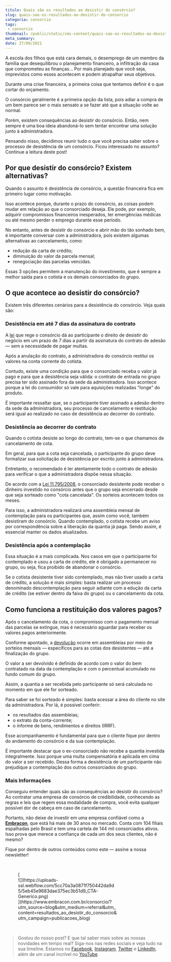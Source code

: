 ```yaml
---
titulo: Quais são os resultados ao desistir do consórcio?
slug: quais-sao-os-resultados-ao-desistir-do-consorcio
categoria: consorcio
tags:
 - consorcio
thumbnail: /public/static/cms-content/quais-sao-os-resultados-ao-desistir-do-consorcio.jpg
meta_summary: 
date: 27/09/2021
---
```

A escola dos filhos que está cara demais, o desemprego de um membro da família que desequilibrou o planejamento financeiro, a infiltração da casa que comprometeu as finanças... Por mais planejado que você seja, imprevistos como esses acontecem e podem atrapalhar seus objetivos.

Durante uma crise financeira, a primeira coisa que tentamos definir é o que cortar do orçamento.

O consórcio geralmente é a primeira opção da lista, pois adiar a compra de um bem parece ser o mais sensato a se fazer até que a situação volte ao normal.

Porém, existem consequências ao desistir do consórcio. Então, nem sempre é uma boa ideia abandoná-lo sem tentar encontrar uma solução junto à administradora.

Pensando nisso, decidimos reunir tudo o que você precisa saber sobre o processo de desistência de um consórcio. Ficou interessado no assunto? Continue a leitura deste post!

Por que desistir do consórcio? Existem alternativas?
----------------------------------------------------

Quando o assunto é desistência de consórcio, a questão financeira fica em primeiro lugar como motivação.

Isso acontece porque, durante o prazo do consórcio, as coisas podem mudar em relação ao que o consorciado deseja. Ele pode, por exemplo, adquirir compromissos financeiros inesperados, ter emergências médicas ou até mesmo perder o emprego durante esse período.

No entanto, antes de desistir do consórcio e abrir mão do tão sonhado bem, é importante conversar com a administradora, pois existem algumas alternativas ao cancelamento, como:

- redução da carta de crédito;
- diminuição do valor da parcela mensal;
- renegociação das parcelas vencidas.

Essas 3 opções permitem a manutenção do investimento, que é sempre a melhor saída para o cotista e os demais consorciados do grupo.

O que acontece ao desistir do consórcio?
----------------------------------------

Existem três diferentes cenários para a desistência do consórcio. Veja quais são:

### Desistência em até 7 dias da assinatura do contrato

A [lei](http://www.normaslegais.com.br/legislacao/lei11795_2008.htm) que rege o consórcio dá ao participante o direito de desistir do negócio em um prazo de 7 dias a partir da assinatura do contrato de adesão — sem a necessidade de pagar multas.

Após a anulação do contrato, a administradora do consórcio restitui os valores na conta corrente do cotista.

Contudo, existe uma condição para que o consorciado receba o valor já pago e para que a desistência seja válida: o contrato de entrada no grupo precisa ter sido assinado fora da sede da administradora. Isso acontece porque a lei do consumidor só vale para aquisições realizadas "longe" do produto.

É importante ressaltar que, se o participante tiver assinado a adesão dentro da sede da administradora, seu processo de cancelamento e restituição será igual ao realizado no caso de desistência ao decorrer do contrato.

### Desistência ao decorrer do contrato

Quando o cotista desiste ao longo do contrato, tem-se o que chamamos de cancelamento de cota.

Em geral, para que a cota seja cancelada, o participante do grupo deve formalizar sua solicitação de desistência por escrito junto à administradora.

Entretanto, o recomendado é ler atentamente todo o contrato de adesão para verificar o que a administradora dispõe nessa situação.

De acordo com a [Lei 11.795/2008](http://www.normaslegais.com.br/legislacao/lei11795_2008.htm), o consorciado desistente pode receber o dinheiro investido no consórcio antes que o grupo seja encerrado desde que seja sorteado como "cota cancelada". Os sorteios acontecem todos os meses.

Para isso, a administradora realizará uma assembleia mensal de contemplação para os participantes que, assim como você, também desistiram do consórcio. Quando contemplado, o cotista recebe um aviso por correspondência sobre a liberação da quantia já paga. Sendo assim, é essencial manter os dados atualizados.

### Desistência após a contemplação

Essa situação é a mais complicada. Nos casos em que o participante foi contemplado e usou a carta de crédito, ele é obrigado a permanecer no grupo, ou seja, fica proibido de abandonar o consórcio.

Se o cotista desistente tiver sido contemplado, mas não tiver usado a carta de crédito, a solução é mais simples: basta realizar um processo denominado descontemplação para seguir adiante com a edução da carta de crédito (se estiver dentro da faixa do grupo) ou o cancelamento da cota.

Como funciona a restituição dos valores pagos?
----------------------------------------------

Após o cancelamento da cota, o compromisso com o pagamento mensal das parcelas se extingue, mas é necessário aguardar para receber os valores pagos anteriormente.

Conforme apontado, a [devolução](https://www.embracon.com.br/blog/devolucao-de-valores) ocorre em assembleias por meio de sorteios mensais — específicos para as cotas dos desistentes — até a finalização do grupo.

O valor a ser devolvido é definido de acordo com o valor do bem contratado na data da contemplação e com o percentual acumulado no fundo comum do grupo.

Assim, a quantia a ser recebida pelo participante só será calculada no momento em que ele for sorteado.

Para saber se foi sorteado é simples: basta acessar a área do cliente no site da administradora. Por lá, é possível conferir:

- os resultados das assembleias;
- o extrato da conta-corrente;
- o informe de bens, rendimentos e direitos (IRRF).

Esse acompanhamento é fundamental para que o cliente fique por dentro do andamento do consórcio e da sua contemplação.

É importante destacar que o ex-consorciado não recebe a quantia investida integralmente. Isso porque uma multa compensatória é aplicada em cima do valor a ser recebido. Dessa forma a desistência de um participante não prejudique a contemplação dos outros consorciados do grupo.

### Mais Informações

Conseguiu entender quais são as consequências ao desistir do consórcio? Ao contratar uma empresa de consórcio de credibilidade, conhecendo as regras e leis que regem essa modalidade de compra, você evita qualquer possível dor de cabeça em caso de cancelamento.

Portanto, não deixe de investir em uma empresa confiável como a [**Embracon**](https://www.embracon.com.br/), que está há mais de 30 anos no mercado. Conta com 104 filiais espalhadas pelo Brasil e tem uma cartela de 144 mil consorciados ativos. Isso prova que merece a confiança de cada um dos seus clientes, não é mesmo?

Fique por dentro de outros conteúdos como este — assine a nossa newsletter!

‍

<figure class="w-richtext-figure-type-image w-richtext-align-center" style="max-width:310px">[<div>![](https://uploads-ssl.webflow.com/5cc70a3a0871f750442da9d5/5eb45e9683dae375ec3b51d9_CTA-Generico.png)</div>](https://www.embracon.com.br/consorcio/?utm_source=blog&utm_medium=referral&utm_content=resultados_ao_desistir_do_consorcio&utm_campaign=publicacoes_blog)</figure>‍

> Gostou do nosso post? E que tal saber mais sobre as nossas novidades em tempo real? Siga-nos nas redes sociais e veja tudo na sua timeline. Estamos no [Facebook](https://www.facebook.com/embracon/), [Instagram](https://www.instagram.com/embraconoficial/), [Twitter](https://twitter.com/embracon) e [LinkedIn](https://www.linkedin.com/company/1018875/), além de um canal incrível no [YouTube](https://www.youtube.com/channel/UCL-Y0mv9zc73Iek48NLUBzQ).
